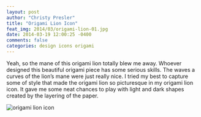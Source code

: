 ```yaml
---
layout: post
author: "Christy Presler"
title: "Origami Lion Icon"
feat_img: 2014/03/origami-lion-01.jpg
date: 2014-03-19 12:00:25 -0400
comments: false
categories: design icons origami
---
```

Yeah, so the mane of this origami lion totally blew me away. Whoever designed this beautiful origami piece has some serious skills. The waves a curves of the lion’s mane were just really nice. I tried my best to capture some of style that made the origami lion so picturesque in my origami lion icon. It gave me some neat chances to play with light and dark shapes created by the layering of the paper.

<div class="row">
    <div class="col-sm-6 col-sm-offset-3">
        <img src="{{ site.blog_img_url | prepend: site.url }}{{page.feat_img}}" alt="origami lion icon" />
    </div>
</div>
